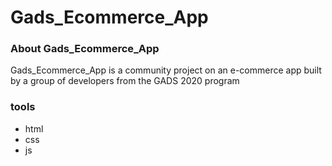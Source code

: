 # Gads_Ecommerce_App
### About Gads_Ecommerce_App
Gads_Ecommerce_App is a community project on an e-commerce app built by a group of developers from the GADS 2020 program

### tools
- html
- css
- js
